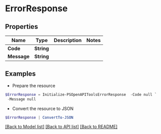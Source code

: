 # ErrorResponse
## Properties

Name | Type | Description | Notes
------------ | ------------- | ------------- | -------------
**Code** | **String** |  | 
**Message** | **String** |  | 

## Examples

- Prepare the resource
```powershell
$ErrorResponse = Initialize-PSOpenAPIToolsErrorResponse  -Code null `
 -Message null
```

- Convert the resource to JSON
```powershell
$ErrorResponse | ConvertTo-JSON
```

[[Back to Model list]](../README.md#documentation-for-models) [[Back to API list]](../README.md#documentation-for-api-endpoints) [[Back to README]](../README.md)

